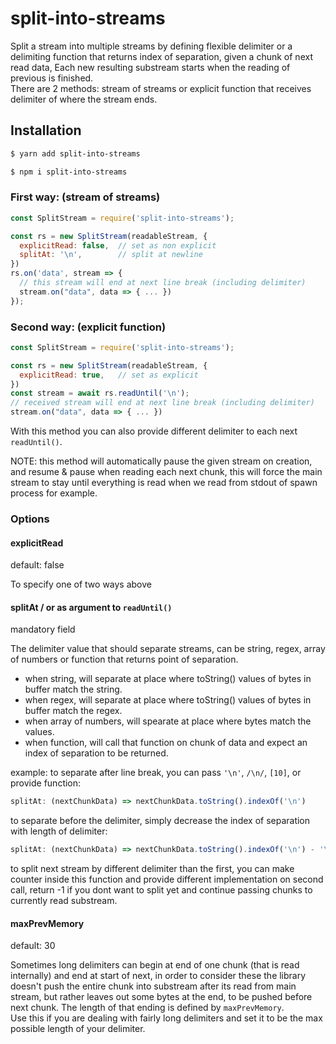 # split-into-streams

Split a stream into multiple streams by defining flexible delimiter or a delimiting function that returns index of separation, given a chunk of next read data, Each new resulting substream starts when the reading of previous is finished.
<br/>There are 2 methods: stream of streams or explicit function that receives delimiter of where the stream ends.

## Installation

```bash
$ yarn add split-into-streams
```

```bash
$ npm i split-into-streams
```

### First way: (stream of streams)

```js
const SplitStream = require('split-into-streams');

const rs = new SplitStream(readableStream, {
  explicitRead: false,  // set as non explicit
  splitAt: '\n',        // split at newline
})
rs.on('data', stream => {
  // this stream will end at next line break (including delimiter)
  stream.on("data", data => { ... })
});
```

### Second way: (explicit function)

```js
const SplitStream = require('split-into-streams');

const rs = new SplitStream(readableStream, {
  explicitRead: true,   // set as explicit
})
const stream = await rs.readUntil('\n');
// received stream will end at next line break (including delimiter)
stream.on("data", data => { ... })
```
With this method you can also provide different delimiter to each next `readUntil()`.

NOTE: this method will automatically pause the given stream on creation, and resume & pause when reading each next chunk, this  will force the main stream to stay until everything is read when we read from stdout of spawn process for example.

### Options

#### explicitRead
default: false

To specify one of two ways above

#### splitAt / or as argument to `readUntil()`
mandatory field

The delimiter value that should separate streams, can be string, regex, array of numbers or function that returns point of separation.
- when string, will separate at place where toString() values of bytes in buffer match the string.
- when regex, will separate at place where toString() values of bytes in buffer match the regex.
- when array of numbers, will spearate at place where bytes match the values.
- when function, will call that function on chunk of data and expect an index of separation to be returned.

example: to separate after line break, you can pass `'\n'`, `/\n/`, `[10]`, or provide function:
```js
splitAt: (nextChunkData) => nextChunkData.toString().indexOf('\n')
```
to separate before the delimiter, simply decrease the index of separation with length of delimiter:
```js
splitAt: (nextChunkData) => nextChunkData.toString().indexOf('\n') - '\n'.length
```
to split next stream by different delimiter than the first, you can make counter inside this function and provide different implementation on second call, return -1 if you dont want to split yet and continue passing chunks to currently read substream.

#### maxPrevMemory
default: 30

Sometimes long delimiters can begin at end of one chunk (that is read internally) and end at start of next, in order to consider these the library doesn't push the entire chunk into substream after its read from main stream, but rather leaves out some bytes at the end, to be pushed before next chunk. The length of that ending is defined by `maxPrevMemory`.
<br/>Use this if you are dealing with fairly long delimiters and set it to be the max possible length of your delimiter.
